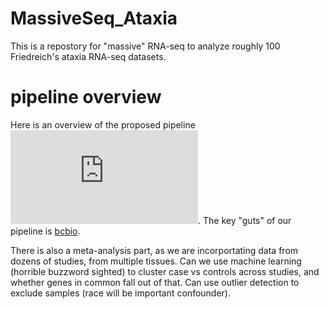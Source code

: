 # MassiveSeq_Ataxia

This is a repostory for "massive" RNA-seq to analyze roughly 100 Friedreich's ataxia RNA-seq datasets. 

# pipeline overview

Here is an overview of the proposed pipeline ![pipeline](https://github.com/NCBI-Hackathons/MassiveSeq/raw/master/MassiveSeq%20Flow%20Diagram%20v2.pdf). The key "guts" of our pipeline is [bcbio](https://bcbio-nextgen.readthedocs.io/en/latest/).

There is also a meta-analysis part, as we are incorportating data from dozens of studies, from multiple tissues. Can we use machine learning (horrible buzzword sighted) to cluster case vs controls across studies, and whether genes in common fall out of that. Can use outlier detection to exclude samples (race will be important confounder).
